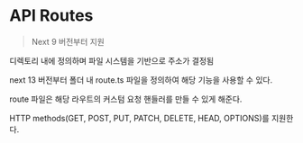 # API Routes

> Next 9 버전부터 지원

디렉토리 내에 정의하며 파일 시스템을 기반으로 주소가 결정됨

next 13 버전부터 폴더 내 route.ts 파일을 정의하여 해당 기능을 사용할 수 있다.

route 파일은 해당 라우트의 커스텀 요청 핸들러를 만들 수 있게 해준다.

HTTP methods(GET, POST, PUT, PATCH, DELETE, HEAD, OPTIONS)를 지원한다.
